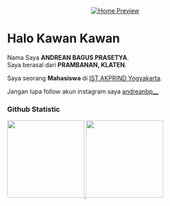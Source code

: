 <!-- YORU BANNER -->
<div align="center">
   <a href="#--------">
      <img src="assets/yoru-banner.png" alt="Home Preview">
   </a>
</div>

# Halo Kawan Kawan 
 
Nama Saya **ANDREAN BAGUS PRASETYA**.<br>
Saya berasal dari **PRAMBANAN, KLATEN**.<br>

Saya seorang **Mahasiswa** di [IST AKPRIND Yogyakarta](https://www.akprind.ac.id/).<br>
 
Jangan lupa follow akun instagram saya [andreanbp__](https://www.instagram.com/andreanbp__/)
 
### Github Statistic
<p align="left">
<a href="https://github.com/andreanbagusprasetya">
  <img height="180em" src="https://github-readme-stats-eight-theta.vercel.app/api?username=andreanbagusprasetya&show_icons=true&theme=algolia&include_all_commits=true&count_private=true"/>
  <img height="180em" src="https://github-readme-stats-eight-theta.vercel.app/api/top-langs/?username=andreanbagusprasetya&layout=compact&langs_count=8&theme=algolia"/>
</a>
</p>
